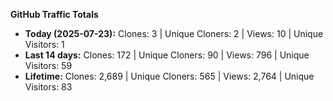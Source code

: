 
**GitHub Traffic Totals**

- **Today (2025-07-23):** Clones: 3 | Unique Cloners: 2 | Views: 10 | Unique Visitors: 1
- **Last 14 days:** Clones: 172 | Unique Cloners: 90 | Views: 796 | Unique Visitors: 59
- **Lifetime:** Clones: 2,689 | Unique Cloners: 565 | Views: 2,764 | Unique Visitors: 83
